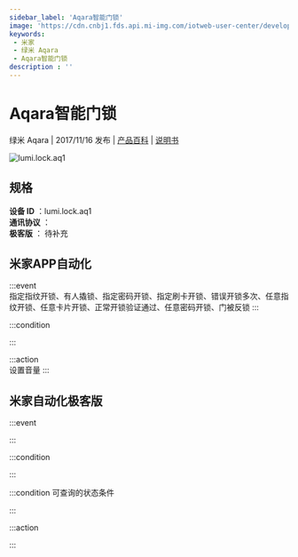 ```yaml
---
sidebar_label: 'Aqara智能门锁'
image: 'https://cdn.cnbj1.fds.api.mi-img.com/iotweb-user-center/developer_1679067315767ONQ5r6l8.png?GalaxyAccessKeyId=AKVGLQWBOVIRQ3XLEW&Expires=9223372036854775807&Signature=1VIQMq4d9EWZm+ndODlCU2iQfbI='
keywords: 
 - 米家
 - 绿米 Aqara
 - Aqara智能门锁
description : ''
---
```

# Aqara智能门锁

绿米 Aqara | 2017/11/16 发布 | [产品百科](https://home.mi.com/webapp/content/baike/product/index.html?model=lumi.lock.aq1/) | [说明书](https://home.mi.com/views/introduction.html?model=lumi.lock.aq1&region=cn)

![lumi.lock.aq1](https://cdn.cnbj1.fds.api.mi-img.com/iotweb-user-center/developer_1679067315767ONQ5r6l8.png?GalaxyAccessKeyId=AKVGLQWBOVIRQ3XLEW&Expires=9223372036854775807&Signature=1VIQMq4d9EWZm+ndODlCU2iQfbI=)

## 规格  
> 
**设备 ID** ：lumi.lock.aq1  
**通讯协议** ：  
**极客版**  ： 待补充 


## 米家APP自动化  

:::event  
指定指纹开锁、有人撬锁、指定密码开锁、指定刷卡开锁、错误开锁多次、任意指纹开锁、任意卡片开锁、正常开锁验证通过、任意密码开锁、门被反锁
:::

:::condition  

:::

:::action   
设置音量
:::

## 米家自动化极客版  

:::event  

:::

:::condition  

:::

:::condition 可查询的状态条件  

:::

:::action  

:::

        

